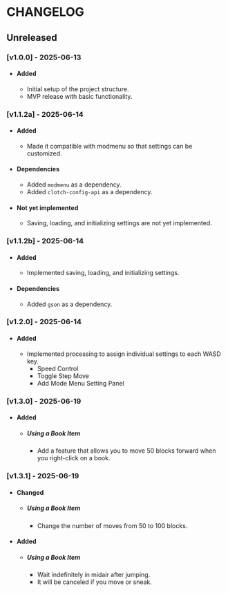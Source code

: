 # CHANGELOG

## Unreleased

### [v1.0.0] - 2025-06-13
- #### Added
  - Initial setup of the project structure.
  - MVP release with basic functionality.

### [v1.1.2a] - 2025-06-14
- #### Added
  - Made it compatible with modmenu so that settings can be customized.
- #### Dependencies
  - Added `modmenu` as a dependency.
  - Added `clotch-config-api` as a dependency.
- #### Not yet implemented
  - Saving, loading, and initializing settings are not yet implemented.

### [v1.1.2b] - 2025-06-14
- #### Added
  - Implemented saving, loading, and initializing settings.
- #### Dependencies
  - Added `gson` as a dependency.

### [v1.2.0] - 2025-06-14
- #### Added
  - Implemented processing to assign individual settings to each WASD key.
    - Speed Control
    - Toggle Step Move
    - Add Mode Menu Setting Panel

### [v1.3.0] - 2025-06-19
- #### Added
  - ##### Using a Book Item
    - Add a feature that allows you to move 50 blocks forward when you right-click on a book.

### [v1.3.1] - 2025-06-19
- #### Changed
  - ##### Using a Book Item
    - Change the number of moves from 50 to 100 blocks.
- #### Added
  - ##### Using a Book Item
    - Wait indefinitely in midair after jumping.
    - It will be canceled if you move or sneak.
